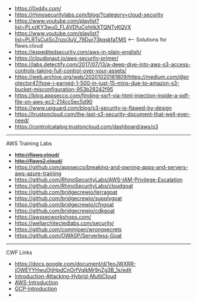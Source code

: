 
- https://0xd4y.com/
- https://rhinosecuritylabs.com/blog/?category=cloud-security
- https://www.youtube.com/playlist?list=PLxzKY3wu0_FL4VDfuCohtikXTQNTvKQVX
- https://www.youtube.com/playlist?list=PLRTsCutScZnzo3uV_79Dur73kqskfaTMS <-- Solutions for flaws.cloud
- https://expeditedsecurity.com/aws-in-plain-english/
- https://cloudonaut.io/aws-security-primer/
- https://labs.detectify.com/2017/07/13/a-deep-dive-into-aws-s3-access-controls-taking-full-control-over-your-assets/
- https://web.archive.org/web/20201020181809/https://medium.com/@protector47/how-i-earned-1-500-in-just-15-mins-due-to-amazon-s3-bucket-misconfiguration-953b28242f95
- https://blog.appsecco.com/finding-ssrf-via-html-injection-inside-a-pdf-file-on-aws-ec2-214cc5ec5d90
- https://www.upguard.com/blog/s3-security-is-flawed-by-design
- https://trustoncloud.com/the-last-s3-security-document-that-well-ever-need/
- https://controlcatalog.trustoncloud.com/dashboard/aws/s3

---
AWS Training Labs

- ~~http://flaws.cloud/~~
- ~~http://flaws2.cloud/~~
- https://github.com/appsecco/breaking-and-pwning-apps-and-servers-aws-azure-training
- https://github.com/RhinoSecurityLabs/AWS-IAM-Privilege-Escalation
- https://github.com/RhinoSecurityLabs/cloudgoat
- https://github.com/bridgecrewio/terragoat
- https://github.com/bridgecrewio/supplygoat
- https://github.com/bridgecrewio/cfngoat
- https://github.com/bridgecrewio/cdkgoat
- https://awssecworkshops.com/
- https://wellarchitectedlabs.com/security/
- https://github.com/commjoen/wrongsecrets
- https://github.com/OWASP/Serverless-Goat

---
CWF Links

- https://docs.google.com/document/d/1eoJWXRR-jOWEYYHwuOtjHpdCnOrfVqlkMr9nZg3B_1s/edit
- [Introduction-Attacking-Hybrid-MultiCloud](https://docs.google.com/presentation/d/1kLrzVmwuEtwRI841KqZWS5f0zbT6JQWQ/edit#slide=id.g115a624971c_0_198)
- [AWS-Introduction](https://docs.google.com/presentation/d/1Fb7OPIwDmkz1JGErlMH4MZ2j9lNeq-8P/edit#slide=id.g1156702b239_0_84)
- [GCP-Introduction](https://docs.google.com/presentation/d/1mtWT7_eTkBAg5LzNl_nB0fMoDRzjuCF3/edit#slide=id.g1260be1c8ba_0_64)
- 
